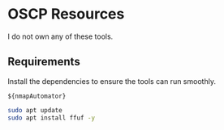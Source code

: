 # OSCP Resources

I do not own any of these tools. 

## Requirements
Install the dependencies to ensure the tools can run smoothly.

`${nmapAutomator}`
```sh
sudo apt update
sudo apt install ffuf -y
```
